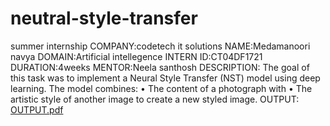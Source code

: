 # neutral-style-transfer
summer internship
COMPANY:codetech it solutions
NAME:Medamanoori navya
DOMAIN:Artificial intellegence
INTERN ID:CT04DF1721
DURATION:4weeks
MENTOR:Neela santhosh
DESCRIPTION:
The goal of this task was to implement a Neural Style Transfer (NST) model using deep learning. The model combines:
•	The content of a photograph with
•	The artistic style of another image to create a new styled image.
OUTPUT:
[OUTPUT.pdf](https://github.com/user-attachments/files/20917411/OUTPUT.pdf)

